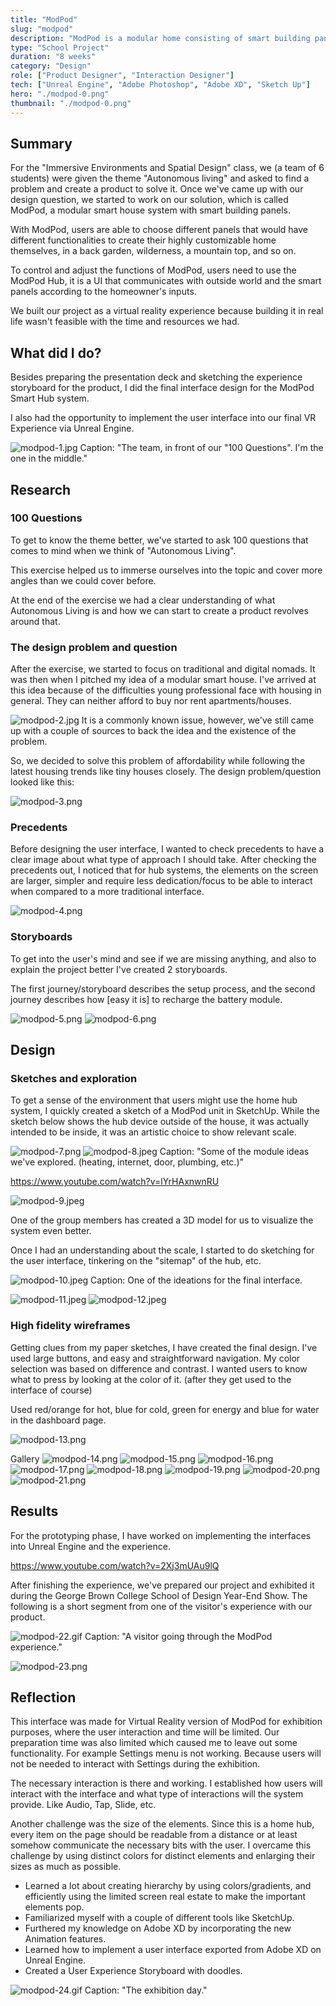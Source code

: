 ```yaml
---
title: "ModPod"
slug: "modpod"
description: "ModPod is a modular home consisting of smart building panels. Designed for young professionals."
type: "School Project"
duration: "8 weeks"
category: "Design"
role: ["Product Designer", "Interaction Designer"]
tech: ["Unreal Engine", "Adobe Photoshop", "Adobe XD", "Sketch Up"]
hero: "./modpod-0.png"
thumbnail: "./modpod-0.png"
---
```


## Summary

For the "Immersive Environments and Spatial Design" class, we (a team of 6 students) were given the theme "Autonomous living" and asked to find a problem and create a product to solve it. Once we've came up with our design question, we started to work on our solution, which is called ModPod, a modular smart house system with smart building panels.

With ModPod, users are able to choose different panels that would have different functionalities to create their highly customizable home themselves, in a back garden, wilderness, a mountain top, and so on.

To control and adjust the functions of ModPod, users need to use the ModPod Hub, it is a UI that communicates with outside world and the smart panels according to the homeowner's inputs.

We built our project as a virtual reality experience because building it in real life wasn't feasible with the time and resources we had.

## What did I do?

Besides preparing the presentation deck and sketching the experience storyboard for the product, I did the final interface design for the ModPod Smart Hub system.

I also had the opportunity to implement the user interface into our final VR Experience via Unreal Engine.

![modpod-1.jpg](modpod-1.jpg)
Caption: "The team, in front of our "100 Questions". I'm the one in the middle."

## Research

### 100 Questions

To get to know the theme better, we've started to ask 100 questions that comes to mind when we think of "Autonomous Living".

This exercise helped us to immerse ourselves into the topic and cover more angles than we could cover before.

At the end of the exercise we had a clear understanding of what Autonomous Living is and how we can start to create a product revolves around that.

### The design problem and question

After the exercise, we started to focus on traditional and digital nomads. It was then when I pitched my idea of a modular smart house. I've arrived at this idea because of the difficulties young professional face with housing in general. They can neither afford to buy nor rent apartments/houses.

![modpod-2.jpg](modpod-2.jpg)
It is a commonly known issue, however, we've still came up with a couple of sources to back the idea and the existence of the problem.

So, we decided to solve this problem of affordability while following the latest housing trends like tiny houses closely. The design problem/question looked like this:

![modpod-3.png](modpod-3.png)

### Precedents

Before designing the user interface, I wanted to check precedents to have a clear image about what type of approach I should take. After checking the precedents out, I noticed that for hub systems, the elements on the screen are larger, simpler and require less dedication/focus to be able to interact when compared to a more traditional interface.

![modpod-4.png](modpod-4.png)

### Storyboards

To get into the user's mind and see if we are missing anything, and also to explain the project better I've created 2 storyboards.

The first journey/storyboard describes the setup process, and the second journey describes how [easy it is] to recharge the battery module.

![modpod-5.png](modpod-5.png)
![modpod-6.png](modpod-6.png)

## Design

### Sketches and exploration

To get a sense of the environment that users might use the home hub system, I quickly created a sketch of a ModPod unit in SketchUp. While the sketch below shows the hub device outside of the house, it was actually intended to be inside, it was an artistic choice to show relevant scale.

![modpod-7.png](modpod-7.png)
![modpod-8.jpeg](modpod-8.jpeg)
Caption: "Some of the module ideas we've explored. (heating, internet, door, plumbing, etc.)"

https://www.youtube.com/watch?v=lYrHAxnwnRU

![modpod-9.jpeg](modpod-9.jpeg)

One of the group members has created a 3D model for us to visualize the system even better.

Once I had an understanding about the scale, I started to do sketching for the user interface, tinkering on the "sitemap" of the hub, etc.

![modpod-10.jpeg](modpod-10.jpeg)
Caption: One of the ideations for the final interface.

![modpod-11.jpeg](modpod-11.jpeg)
![modpod-12.jpeg](modpod-12.jpeg)

### High fidelity wireframes

Getting clues from my paper sketches, I have created the final design. I've used large buttons, and easy and straightforward navigation. My color selection was based on difference and contrast. I wanted users to know what to press by looking at the color of it. (after they get used to the interface of course)

Used red/orange for hot, blue for cold, green for energy and blue for water in the dashboard page.

![modpod-13.png](modpod-13.png)

Gallery
![modpod-14.png](modpod-14.png)
![modpod-15.png](modpod-15.png)
![modpod-16.png](modpod-16.png)
![modpod-17.png](modpod-17.png)
![modpod-18.png](modpod-18.png)
![modpod-19.png](modpod-19.png)
![modpod-20.png](modpod-20.png)
![modpod-21.png](modpod-21.png)

## Results

For the prototyping phase, I have worked on implementing the interfaces into Unreal Engine and the experience.

https://www.youtube.com/watch?v=2Xj3mUAu9lQ

After finishing the experience, we've prepared our project and exhibited it during the George Brown College School of Design Year-End Show. The following is a short segment from one of the visitor's experience with our product.

![modpod-22.gif](modpod-22.gif)
Caption: "A visitor going through the ModPod experience."

![modpod-23.png](modpod-23.png)

## Reflection

This interface was made for Virtual Reality version of ModPod for exhibition purposes, where the user interaction and time will be limited. Our preparation time was also limited which caused me to leave out some functionality. For example Settings menu is not working. Because users will not be needed to interact with Settings during the exhibition.

The necessary interaction is there and working. I established how users will interact with the interface and what type of interactions will the system provide. Like Audio, Tap, Slide, etc.

Another challenge was the size of the elements. Since this is a home hub, every item on the page should be readable from a distance or at least somehow communicate the necessary bits with the user. I overcame this challenge by using distinct colors for distinct elements and enlarging their sizes as much as possible.

- Learned a lot about creating hierarchy by using colors/gradients, and efficiently using the limited screen real estate to make the important elements pop.
- Familiarized myself with a couple of different tools like SketchUp.
- Furthered my knowledge on Adobe XD by incorporating the new Animation features.
- Learned how to implement a user interface exported from Adobe XD on Unreal Engine.
- Created a User Experience Storyboard with doodles.

![modpod-24.gif](modpod-24.gif)
Caption: "The exhibition day."

